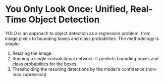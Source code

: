 # You Only Look Once: Unified, Real-Time Object Detection

YOLO is an approach to object detection as a regression problem, from image pixels to bounding boxes and class probabilites.
The methodology is simple:
1) Resizing the image. 
2) Running a single convolutional network. It predicts bounding boxes and class probabilites for the boxes.
3) Thresholding the resulting detections by the model's confidence (non-max supression).



